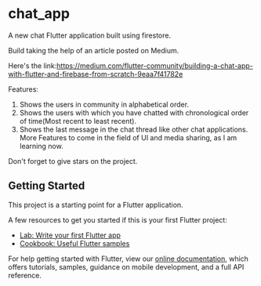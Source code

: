 # chat_app

A new chat Flutter application built using firestore.


Build taking the help of an article posted on Medium.

Here's the link:https://medium.com/flutter-community/building-a-chat-app-with-flutter-and-firebase-from-scratch-9eaa7f41782e

Features:

1. Shows the users in community in alphabetical order.
2. Shows the users with which you have chatted with chronological order of time(Most recent to least recent).
3. Shows the last message in the chat thread like other chat applications.
More Features to come in the field of UI and media sharing, as I am learning now.

Don't forget to give stars on the project.

## Getting Started

This project is a starting point for a Flutter application.

A few resources to get you started if this is your first Flutter project:

- [Lab: Write your first Flutter app](https://flutter.io/docs/get-started/codelab)
- [Cookbook: Useful Flutter samples](https://flutter.io/docs/cookbook)

For help getting started with Flutter, view our 
[online documentation](https://flutter.io/docs), which offers tutorials, 
samples, guidance on mobile development, and a full API reference.
